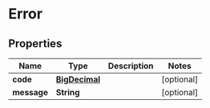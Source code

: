 # Error

## Properties
Name | Type | Description | Notes
------------ | ------------- | ------------- | -------------
**code** | [**BigDecimal**](BigDecimal.md) |  |  [optional]
**message** | **String** |  |  [optional]
